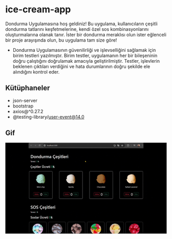 # ice-cream-app

Dondurma Uygulamasına hoş geldiniz! Bu uygulama, kullanıcıların çeşitli dondurma tatlarını keşfetmelerine, kendi özel sos kombinasyonlarını oluşturmalarına olanak tanır. İster bir dondurma meraklısı olun ister eğlenceli bir proje arayışında olun, bu uygulama tam size göre!

- Dondurma Uygulamasının güvenilirliği ve işlevselliğini sağlamak için birim testleri yazılmıştır. Birim testler, uygulamanın her bir bileşeninin doğru çalıştığını doğrulamak amacıyla geliştirilmiştir. Testler, işlevlerin beklenen çıktıları verdiğini ve hata durumlarının doğru şekilde ele alındığını kontrol eder.

## Kütüphaneler

- json-server
- bootstrap
- axios@^0.27.2
- @testing-library/user-event@14.0

## Gif

<img src="ice.gif" />
  
